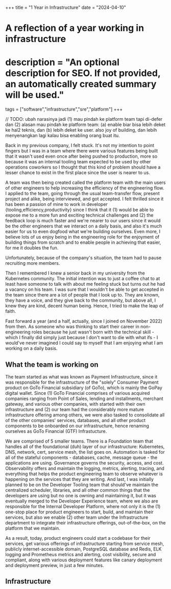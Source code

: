 +++
title = "1 Year in Infrastructure"
date = "2024-04-10"

#
# A reflection of a year working in infrastructure
#
# description = "An optional description for SEO. If not provided, an automatically created summary will be used."

tags = ["software","infrastructure","sre","platform"]
+++

// TODO: ubah narasinya jadi (1) mau pindah ke platform team tapi di-defer dan (2) alasan mau pindah ke platform team: (a) enable biar bisa lebih deket ke hal2 teknis, dan (b) lebih deket ke user. also joy of building, dan lebih menyenangkan lagi kalau bisa enabling orang buat itu. 

Back in my previous company, I felt stuck. It's not my intention to point fingers but I was in a team where there were various features being built that it wasn't used even once after being pushed to production, more so because it was an internal tooling team expected to be used by other operations coworkers so I thought that this kind of problem should have a lesser chance to exist in the first place since the user is nearer to us. 

A team was then being created called the platform team with the main users of other engineers to help increasing the efficiency of the engineering flow. I applied to the team, going through the usual team-transfer flow, present project and alike, being interviewed, and got accepted. I felt thrilled since it has been a passion of mine to work in developer {tooling,efficiency,productivity} since I think that it (1) would be able to expose me to a more fun and exciting technical challenges and (2) the feedback loop is much faster and we're nearer to our users since it would be the other engineers that we interact on a daily basis, and also it's much easier for us to even dogfood what we're building ourselves. Even more, I believe lots of us enjoy being in the engineering role for the enjoyment of building things from scratch and to enable people in achieving that easier, for me it doubles the fun. 

Unfortunately, because of the company's situation, the team had to pause recruiting more members. 

Then I remembered I knew a senior back in my university from the Kubernetes community. The initial intention was to just a coffee chat to at least have someone to talk with about me feeling stuck but turns out he had a vacancy on his team. I was sure that I wouldn't be able to get accepted in the team since there are a lot of people that I look up to. They are known, they have a voice, and they give back to the community, but above all, I knew they are kind, decent human being. Hence, I tried to make the leap of faith.

Fast forward a year (and a half, actually, since I joined on November 2022) from then. As someone who was thinking to start their career in non-engineering roles because he just wasn't born with the technical skill - which I finally did simply just because I don't want to die with what ifs - I would've never imagined I could say to myself that I am enjoying what I am working on a daily basis.

## What the team is working on
The team started as what was known as Payment Infrastructure, since it was responsible for the infrastructure of the "solely" Consumer Payment product on GoTo Financial subsidiary (of GoTo), which is mainly the GoPay digital wallet. Since (1) GoTo Financial comprises of various acquired companies ranging from Point of Sales, lending and installments, merchant gateway, and various other companies, with started with their own infrastructure and (2) our team had the considerably more mature infrastructure offering among others, we were also tasked to consolidate all of the other companies' services, databases, and all other product components to be onboarded on our infrastructure, hence renaming ourselves as GoTo Financial (GTF) Infrastucture.

We are comprised of 5 smaller teams. There is a Foundation team that handles all of the foundational (duh) layer of our infrastructure: Kubernetes, DNS, network, cert, service mesh, the list goes on. Automation is tasked for all of the stateful components - databases, cache, message queue - the applications are using. Governance governs the security, access, and cost. Observability offers and maintain the logging, metrics, alerting, tracing, and everything that helps the product engineering team to observe whatever is happening on the services that they are writing. And last, I was initially planned to be on the Developer Tooling team that should've maintain the centralized scheduler, libraries, and all other common things that the developers are using but no one is owning and maintaining it, but it was eventually merged to the Developer Experience team, where we also are responsible for the Internal Developer Platform, where not only it is the (1) one-stop place for product engineers to start, build, and maintain their services, but also we enable (2) other team under the Infrastructure department to integrate their infrastructure offerings, out-of-the-box, on the platform that we maintain.

As a result, today, product engineers could start a codebase for their services, get various offerings of infrastructure starting from service mesh, publicly internet-accessible domain, PostgreSQL database and Redis, ELK logging and Prometheus metrics and alerting, cost visibility, secure and compliant, along with various deployment features like canary deployment and deployment preview, in just a few minutes.

## Infrastructure